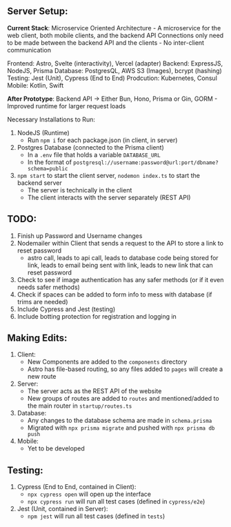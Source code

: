 ## Server Setup:

**Current Stack**:
Microservice Oriented Architecture
    - A microservice for the web client, both mobile clients, and the backend API
Connections only need to be made between the backend API and the clients 
    - No inter-client communication

Frontend: Astro, Svelte (interactivity), Vercel (adapter)
Backend: ExpressJS, NodeJS, Prisma
Database: PostgresQL, AWS S3 (Images), bcrypt (hashing)
Testing: Jest (Unit), Cypress (End to End)
Prodcution: Kubernetes, Consul
Mobile: Kotlin, Swift

**After Prototype**:
Backend API -> Either Bun, Hono, Prisma or Gin, GORM 
    - Improved runtime for larger request loads

Necessary Installations to Run:
1. NodeJS (Runtime)
    - Run `npm i` for each package.json (in client, in server)
2. Postgres Database (connected to the Prisma client)
    - In a `.env` file that holds a variable `DATABASE_URL`
    - In the format of `postgresql://username:password@url:port/dbname?schema=public`
3. `npm start` to start the client server, `nodemon index.ts` to start the backend server
    - The server is technically in the client
    - The client interacts with the server separately (REST API)

## TODO:
1. Finish up Password and Username changes
2. Nodemailer within Client that sends a request to the API to store a link to reset password
    - astro call, leads to api call, leads to database code being stored for link, leads to email being sent with link, leads to new link that can reset password
5. Check to see if image authentication has any safer methods (or if it even needs safer methods)
6. Check if spaces can be added to form info to mess with database (if trims are needed)
7. Include Cypress and Jest (testing)
8. Include botting protection for registration and logging in

## Making Edits:
1. Client:
    - New Components are added to the `components` directory
    - Astro has file-based routing, so any files added to `pages` will create a new route
2. Server:
    - The server acts as the REST API of the website
    - New groups of routes are added to `routes` and mentioned/added to the main router in `startup/routes.ts`
3. Database:
    - Any changes to the database schema are made in `schema.prisma`
    - Migrated with `npx prisma migrate` and pushed with `npx prisma db push`
4. Mobile:
    - Yet to be developed

## Testing:
1. Cypress (End to End, contained in Client):
    - `npx cypress open` will open up the interface
    - `npx cypress run` will run all test cases (defined in `cypress/e2e`)
2. Jest (Unit, contained in Server):
    - `npm jest` will run all test cases (defined in `tests`)